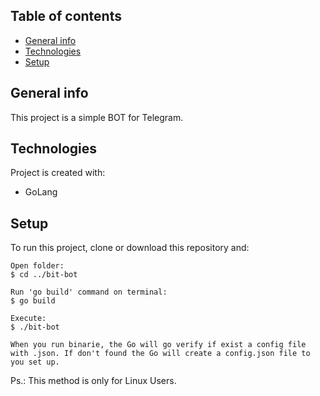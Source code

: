 ## Table of contents
* [General info](#general-info)
* [Technologies](#technologies)
* [Setup](#setup)

## General info
This project is a simple BOT for Telegram.
	
## Technologies
Project is created with:
* GoLang
	
## Setup
To run this project, clone or download this repository and:

```
Open folder:
$ cd ../bit-bot

Run 'go build' command on terminal:
$ go build

Execute:
$ ./bit-bot

When you run binarie, the Go will go verify if exist a config file with .json. If don't found the Go will create a config.json file to you set up.
```

Ps.: This method is only for Linux Users.
